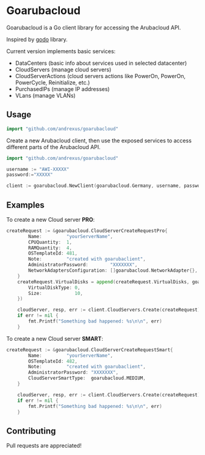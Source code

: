 # Goarubacloud

Goarubacloud is a Go client library for accessing the Arubacloud API.

Inspired by [godo](https://github.com/digitalocean/godo) library.

Current version implements basic services:
- DataCenters (basic info about services used in selected datacenter)
- CloudServers (manage cloud servers)
- CloudServerActions (cloud servers actions like PowerOn, PowerOn, PowerCycle, Reinitialize, etc.)
- PurchasedIPs (manage IP addresses)
- VLans (manage VLANs)

## Usage

```go
import "github.com/andrexus/goarubacloud"
```

Create a new Arubacloud client, then use the exposed services to
access different parts of the Arubacloud API.

```go
import "github.com/andrexus/goarubacloud"

username := "AWI-XXXXX"
password:="XXXXX"

client := goarubacloud.NewClient(goarubacloud.Germany, username, password)
```

## Examples


To create a new Cloud server **PRO**:

```go
createRequest := &goarubacloud.CloudServerCreateRequestPro{
		Name:         "yourServerName",
		CPUQuantity:  1,
		RAMQuantity:  4,
		OSTemplateId: 481,
		Note:         "created with goarubaclient",
		AdministratorPassword:        "XXXXXXX",
		NetworkAdaptersConfiguration: []goarubacloud.NetworkAdapter{},
	}
	createRequest.VirtualDisks = append(createRequest.VirtualDisks, goarubacloud.CloudServerCreateVirtualDisk{
		VirtualDiskType: 0,
		Size:            10,
	})

	cloudServer, resp, err := client.CloudServers.Create(createRequest)
	if err != nil {
		fmt.Printf("Something bad happened: %s\n\n", err)
	}
```

To create a new Cloud server **SMART**:

```go
createRequest := &goarubacloud.CloudServerCreateRequestSmart{
		Name:         "yourServerName",
		OSTemplateId: 482,
		Note:         "created with goarubaclient",
		AdministratorPassword: "XXXXXXX",
		CloudServerSmartType:  goarubacloud.MEDIUM,
	}

	cloudServer, resp, err := client.CloudServers.Create(createRequest)
	if err != nil {
		fmt.Printf("Something bad happened: %s\n\n", err)
	}
```

## Contributing

Pull requests are appreciated!
